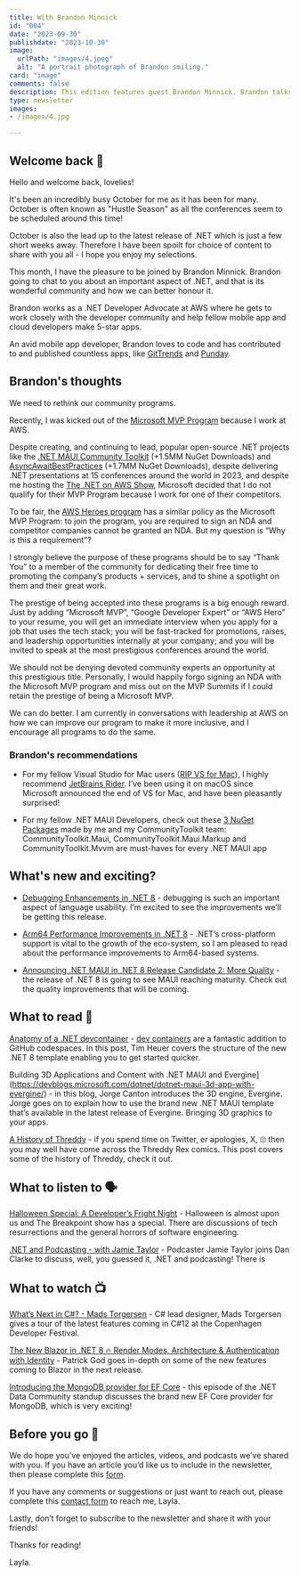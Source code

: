 ```yaml
---
title: With Brandon Minnick
id: "004"
date: "2023-09-30"
publishdate: "2023-10-30"
image: 
  urlPath: "images/4.jpeg"
  alt: "A portrait photograph of Brandon smiling."
card: "image"
comments: false
description: This edition features guest Brandon Minnick. Brandon talks about how we should do better as a community. Includes suggestions for the latest blogs to read, podcasts to listen to and videos to watch.
type: newsletter
images:
- /images/4.jpg

---
```


## Welcome back 👋

Hello and welcome back, lovelies! 


It's been an incredibly busy October for me as it has been for many. October is often known as "Hustle Season" as all the conferences seem to be scheduled around this time!


October is also the lead up to the latest release of .NET which is just a few short weeks away. Therefore I have been spoilt for choice of content to share with you all - I hope you enjoy my selections.

This month, I have the pleasure to be joined by Brandon Minnick. Brandon going to chat to you about an important aspect of .NET, and that is its wonderful community and how we can better honour it.

Brandon works as a .NET Developer Advocate at AWS where he gets to work closely with the developer community and help fellow mobile app and cloud developers make 5-star apps.

An avid mobile app developer, Brandon loves to code and has contributed to and published countless apps, like [GitTrends](http://gittrends.com/) and [Punday](http://mondaypunday.com/app).

## Brandon's thoughts

We need to rethink our community programs.

Recently, I was kicked out of the [Microsoft MVP Program](https://twitter.com/TheCodeTraveler/status/1707482832220914072) because I work at AWS. 

Despite creating, and continuing to lead, popular open-source .NET projects like the [.NET MAUI Community Toolkit](https://github.com/CommunityToolkit/Maui) (+1.5MM NuGet Downloads) and [AsyncAwaitBestPractices](https://github.com/brminnick/AsyncAwaitBestPractices) (+1.7MM NuGet Downloads), despite delivering .NET presentations at 15 conferences around the world in 2023, and despite me hosting the [The .NET on AWS Show](https://www.art19.com/shows/net-on-aws/episodes/b2ad89e7-ecfa-458e-b132-1e7a80611f3d), Microsoft decided that I do not qualify for their MVP Program because I work for one of their competitors.

To be fair, the [AWS Heroes program](https://aws.amazon.com/developer/community/heroes/) has a similar policy as the Microsoft MVP Program: to join the program, you are required to sign an NDA and competitor companies cannot be granted an NDA. But my question is “Why is this a requirement”? 

I strongly believe the purpose of these programs should be to say “Thank You” to a member of the community for dedicating their free time to promoting the company’s products + services, and to shine a spotlight on them and their great work.

The prestige of being accepted into these programs is a big enough reward. Just by adding “Microsoft MVP”, “Google Developer Expert” or “AWS Hero” to your resume, you will get an immediate interview when you apply for a job that uses the tech stack; you will be fast-tracked for promotions, raises, and leadership opportunities internally at your company; and you will be invited to speak at the most prestigious conferences around the world. 

We should not be denying devoted community experts an opportunity at this prestigious title. Personally, I would happily forgo signing an NDA with the Microsoft MVP program and miss out on the MVP Summits if I could retain the prestige of being a Microsoft MVP.

We can do better. I am currently in conversations with leadership at AWS on how we can improve our program to make it more inclusive, and I encourage all programs to do the same.

### Brandon's recommendations

- For my fellow Visual Studio for Mac users ([RIP VS for Mac](https://devblogs.microsoft.com/visualstudio/visual-studio-for-mac-retirement-announcement/)), I highly recommend [JetBrains Rider](https://www.jetbrains.com/rider/). I’ve been using it on macOS since Microsoft announced the end of VS for Mac, and have been pleasantly surprised! 

- For my fellow .NET MAUI Developers, check out these [3 NuGet Packages](https://codetraveler.io/community-toolkit/) made by me and my CommunityToolkit team: CommunityToolkit.Maui, CommunityToolkit.Maui.Markup and CommunityToolkit.Mvvm are must-haves for every .NET MAUI app

## What's new and exciting?

- [Debugging Enhancements in .NET 8](https://devblogs.microsoft.com/dotnet/debugging-enhancements-in-dotnet-8/) - debugging is such an important aspect of language usability. I’m excited to see the improvements we’ll be getting this release.

- [Arm64 Performance Improvements in .NET 8](https://devblogs.microsoft.com/dotnet/this-arm64-performance-in-dotnet-8/?utm_source=csharpdigest&utm_medium&utm_campaign=1719) - .NET’s cross-platform support is vital to the growth of the eco-system, so I am pleased to read about the performance improvements to Arm64-based systems.

- [Announcing .NET MAUI in .NET 8 Release Candidate 2: More Quality](https://devblogs.microsoft.com/dotnet/announcing-dotnet-maui-in-dotnet-8-rc-2/) - the release of .NET 8 is going to see MAUI reaching maturity. Check out the quality improvements that will be coming.

## What to read 📖

[Anatomy of a .NET devcontainer](https://timheuer.com/blog/anatomy-of-a-dotnet-devcontainer/) - [dev containers](https://docs.github.com/en/codespaces/setting-up-your-project-for-codespaces/adding-a-dev-container-configuration/introduction-to-dev-containers[]) are a fantastic addition to GitHub codespaces. In this post, Tim Heuer covers the structure of the new .NET 8 template enabling you to get started quicker.

Building 3D Applications and Content with .NET MAUI and Evergine](https://devblogs.microsoft.com/dotnet/dotnet-maui-3d-app-with-evergine/) - in this blog, Jorge Canton introduces the 3D engine, Evergine. Jorge goes on to explain how to use the brand new .NET MAUI template that’s available in the latest release of Evergine. Bringing 3D graphics to your apps.

[A History of Threddy](https://threddyrex.com/posts/history/) - if you spend time on Twitter, er apologies, X, 🙄 then you may well have come across the Threddy Rex comics. This post covers some of the history of Threddy, check it out.

## What to listen to 🗣

[Halloween Special: A Developer’s Fright Night](https://www.breakpoint.show/podcast/episode-007/) - Halloween is almost upon us and The Breakpoint show has a special. There are discussions of tech resurrections and the general horrors of software engineering.

[.NET and Podcasting - with Jamie Taylor](https://unhandledexceptionpodcast.com/posts/0057-jamietaylor/) - Podcaster Jamie Taylor joins Dan Clarke to discuss, well, you guessed it, .NET and podcasting! There is

## What to watch 📺

[What’s Next in C#? - Mads Torgersen](https://youtu.be/gGzfAJwoH5A?si=uoOhe2R-v8bN0Xtk) - C# lead designer, Mads Torgersen gives a tour of the latest features coming in C#12 at the Copenhagen Developer Festival.

[The New Blazor in .NET 8 🔥 Render Modes, Architecture & Authentication with Identity](https://youtu.be/NKcyzsWmURA?si=movdzw-DiGULYT3x) - Patrick God goes in-depth on some of the new features coming to Blazor in the next release.

[Introducing the MongoDB provider for EF Core](https://www.youtube.com/live/Zat-ferrjro?si=Hzuv-w3Sci0nrZNi) - this episode of the .NET Data Community standup discusses the brand new EF Core provider for MongoDB, which is very exciting!

## Before you go 👋

We do hope you’ve enjoyed the articles, videos, and podcasts we’ve shared with you. If you have an article you’d like us to include in the newsletter, then please complete this [form](https://forms.gle/WJM3F7STnSiVdysy5).

If you have any comments or suggestions or just want to reach out, please complete this [contact form](https://forms.gle/TNMj6mMtUxDFXP8v6) to reach me, Layla.

Lastly, don’t forget to subscribe to the newsletter and share it with your friends!

Thanks for reading!

Layla.